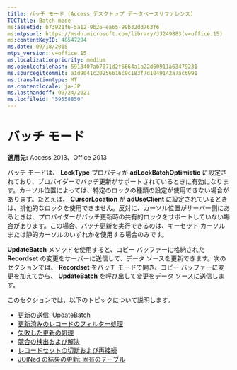 ```yaml
---
title: バッチ モード (Access デスクトップ データベースリファレンス)
TOCTitle: Batch mode
ms:assetid: b73921f6-5a12-9b26-ea65-99b32dd763f6
ms:mtpsurl: https://msdn.microsoft.com/library/JJ249883(v=office.15)
ms:contentKeyID: 48547294
ms.date: 09/18/2015
mtps_version: v=office.15
ms.localizationpriority: medium
ms.openlocfilehash: 5913407ab7071d2f6664a1a22d60911a63479231
ms.sourcegitcommit: a1d9041c20256616c9c183f7d1049142a7ac6991
ms.translationtype: MT
ms.contentlocale: ja-JP
ms.lasthandoff: 09/24/2021
ms.locfileid: "59558850"
---
```

# <a name="batch-mode"></a>バッチ モード

**適用先:** Access 2013、Office 2013

バッチ モードは、 **LockType** プロパティが **adLockBatchOptimistic** に設定されており、プロバイダーでバッチ更新がサポートされているときに有効になります。カーソル位置によっては、特定のロックの種類の設定が使用できない場合があります。たとえば、 **CursorLocation** が **adUseClient** に設定されているときは、排他的なロックを使用できません。反対に、カーソル位置がサーバー側にあるときは、プロバイダーがバッチ更新時の共有的ロックをサポートしていない場合があります。この場合、バッチ更新を実行できるのは、キーセット カーソルまたは静的カーソルのいずれかを使用する場合のみです。

**UpdateBatch** メソッドを使用すると、コピー バッファーに格納された **Recordset** の変更をサーバーに送信して、データ ソースを更新できます。次のセクションでは、 **Recordset** をバッチ モードで開き、コピー バッファーに変更を加えてから、 **UpdateBatch** を呼び出して変更をデータ ソースに送信します。

このセクションでは、以下のトピックについて説明します。

- [更新の送信: UpdateBatch](sending-the-updates-updatebatch.md)
- [更新済みのレコードのフィルター処理](filtering-for-updated-records.md)
- [失敗した更新の処理](dealing-with-failed-updates.md)
- [競合の検出および解決](detecting-and-resolving-conflicts.md)
- [レコードセットの切断および再接続](disconnecting-and-reconnecting-the-recordset.md)
- [JOINed の結果の更新: 固有のテーブル](updating-joined-results-unique-table.md)

